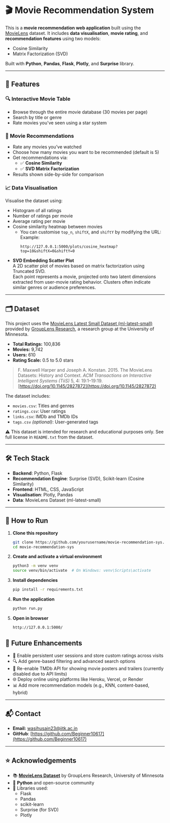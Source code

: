 # 🎬 Movie Recommendation System

This is a **movie recommendation web application** built using the [MovieLens](https://grouplens.org/datasets/movielens/latest/) dataset. It includes **data visualisation**, **movie rating**, and **recommendation features** using two models:
- Cosine Similarity
- Matrix Factorization (SVD)

Built with **Python**, **Pandas**, **Flask**, **Plotly**, and **Surprise** library.

---

## 🚀 Features

### 🔍 Interactive Movie Table
- Browse through the entire movie database (30 movies per page)
- Search by title or genre
- Rate movies you've seen using a star system

### 🤖 Movie Recommendations
- Rate any movies you’ve watched
- Choose how many movies you want to be recommended (default is 5)
- Get recommendations via:
  - ✅ **Cosine Similarity**
  - ✅ **SVD Matrix Factorization**
- Results shown side-by-side for comparison

### 📈 Data Visualisation
Visualise the dataset using:
- Histogram of all ratings
- Number of ratings per movie
- Average rating per movie
- Cosine similarity heatmap between movies  
  - You can customise `top_n`, `shiftX`, and `shiftY` by modifying the URL:  
    Example:  
    ```
    http://127.0.0.1:5000/plots/cosine_heatmap?top=10&shiftX=0&shiftY=0
    ```
- **SVD Embedding Scatter Plot**  
A 2D scatter plot of movies based on matrix factorization using Truncated SVD.  
Each point represents a movie, projected onto two latent dimensions extracted from user-movie rating behavior. Clusters often indicate similar genres or audience preferences.

---

## 🗂 Dataset

This project uses the [MovieLens Latest Small Dataset (ml-latest-small)](https://grouplens.org/datasets/movielens/latest/) provided by [GroupLens Research](https://grouplens.org/), a research group at the University of Minnesota.

- **Total Ratings:** 100,836  
- **Movies:** 9,742  
- **Users:** 610  
- **Rating Scale:** 0.5 to 5.0 stars  

> F. Maxwell Harper and Joseph A. Konstan. 2015. The MovieLens Datasets: History and Context. *ACM Transactions on Interactive Intelligent Systems (TiiS)* 5, 4: 19:1–19:19.  
> [https://doi.org/10.1145/2827872](https://doi.org/10.1145/2827872)

The dataset includes:
- `movies.csv`: Titles and genres
- `ratings.csv`: User ratings
- `links.csv`: IMDb and TMDb IDs
- `tags.csv` *(optional)*: User-generated tags

⚠️ This dataset is intended for research and educational purposes only. See full license in `README.txt` from the dataset.

---

## 🛠️ Tech Stack

- **Backend**: Python, Flask
- **Recommendation Engine**: Surprise (SVD), Scikit-learn (Cosine Similarity)
- **Frontend**: HTML, CSS, JavaScript
- **Visualisation**: Plotly, Pandas
- **Data**: MovieLens Dataset (ml-latest-small)

---

## 🧪 How to Run

1. **Clone this repository**  
   ```bash
   git clone https://github.com/yourusername/movie-recommendation-sys.git
   cd movie-recommendation-sys
   ```

2. **Create and activate a virtual environment**
    ```bash
    python3 -m venv venv
    source venv/bin/activate  # On Windows: venv\Scripts\activate
    ```

3. **Install dependencies**
    ```bash
    pip install -r requirements.txt
    ```

4. **Run the application**
    ```bash
    python run.py
    ```

5. **Open in browser**
    ```bash
    http://127.0.0.1:5000/
    ```

## 🧠 Future Enhancements

- 🔄 Enable persistent user sessions and store custom ratings across visits
- 🔍 Add genre-based filtering and advanced search options
- 🎥 Re-enable TMDb API for showing movie posters and trailers (currently disabled due to API limits)
- 🌐 Deploy online using platforms like Heroku, Vercel, or Render
- 📊 Add more recommendation models (e.g., KNN, content-based, hybrid)

---

## 📬 Contact

- **Email:** wasihusain23@iitk.ac.in
- **GitHub**: [https://github.com/Beginner10617](https://github.com/Beginner10617)

---

## ⭐ Acknowledgements

- 📚 **[MovieLens Dataset](https://grouplens.org/datasets/movielens/)** by GroupLens Research, University of Minnesota
- 🐍 **Python** and open-source community
- 🔧 Libraries used:
  - Flask
  - Pandas
  - scikit-learn
  - Surprise (for SVD)
  - Plotly
